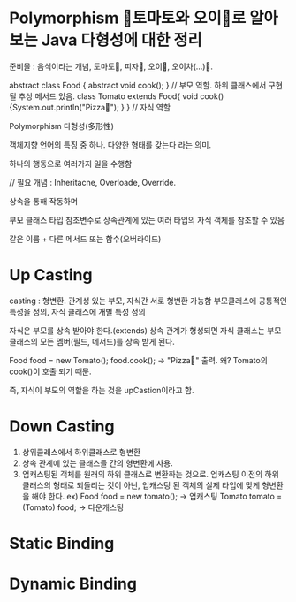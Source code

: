# Polymorphism 🍅토마토와 오이🥒로 알아보는 Java 다형성에 대한 정리

준비물 :
음식이라는 개념,
  토마토🍅, 피자🍕, 
  오이🥒, 오이차(...)🍵.


abstract class Food { abstract void cook(); }  // 부모 역할. 하위 클래스에서 구현 될 추상 메서드 있음.
class Tomato extends Food{ void cook(){System.out.println("Pizza🍕"); } } // 자식 역할

Polymorphism 다형성(多形性)

객체지향 언어의 특징 중 하나. 다양한 형태를 갖는다 라는 의미.

하나의 행동으로 여러가지 일을 수행함

// 필요 개념 : Inheritacne, Overloade, Override.

상속을 통해 작동하며

부모 클래스 타입 참조변수로 상속관계에 있는 여러 타입의 자식 객체를 참조할 수 있음

같은 이름 + 다른 메서드 또는 함수(오버라이드)



# Up Casting
casting : 형변환. 관계성 있는 부모, 자식간 서로 형변환 가능함
부모클래스에 공통적인 특성을 정의, 자식 클래스에 개별 특성 정의

자식은 부모를 상속 받아야 한다.(extends)
상속 관계가 형성되면 자식 클래스는 부모 클래스의 모든 멤버(필드, 메서드)를 상속 받게 된다.

Food food = new Tomato();
food.cook(); -> "Pizza🍕" 출력. 왜? Tomato의 cook()이 호출 되기 때문.

즉, 자식이 부모의 역할을 하는 것을 upCastion이라고 함.

# Down Casting
1. 상위클래스에서 하위클래스로 형변환
2. 상속 관계에 있는 클래스들 간의 형변환에 사용.
3. 업캐스팅된 객체를 원래의 하위 클래스로 변환하는 것으로.
   업캐스팅 이전의 하위 클래스의 형태로 되돌리는 것이 아닌,
   업캐스팅 된 객체의 실제 타입에 맞게 형변환을 해야 한다.
ex) Food food = new tomato(); -> 업캐스팅
    Tomato tomato = (Tomato) food; -> 다운캐스팅
   
   

# Static Binding

# Dynamic Binding



